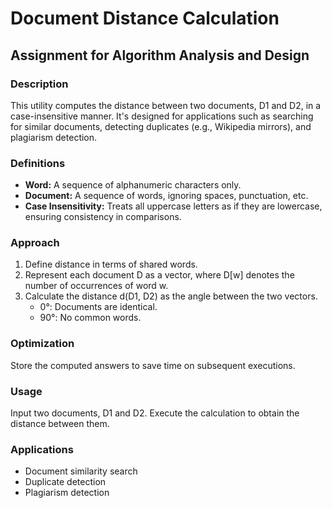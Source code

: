 # Document Distance Calculation

## Assignment for Algorithm Analysis and Design

### Description

This utility computes the distance between two documents, D1 and D2, in a case-insensitive manner. It's designed for applications such as searching for similar documents, detecting duplicates (e.g., Wikipedia mirrors), and plagiarism detection.

### Definitions

- **Word:** A sequence of alphanumeric characters only.
- **Document:** A sequence of words, ignoring spaces, punctuation, etc.
- **Case Insensitivity:** Treats all uppercase letters as if they are lowercase, ensuring consistency in comparisons.

### Approach

1. Define distance in terms of shared words.
2. Represent each document D as a vector, where D[w] denotes the number of occurrences of word w.
3. Calculate the distance d(D1, D2) as the angle between the two vectors.
   - 0°: Documents are identical.
   - 90°: No common words.

### Optimization

Store the computed answers to save time on subsequent executions.

### Usage

Input two documents, D1 and D2. Execute the calculation to obtain the distance between them.

### Applications

- Document similarity search
- Duplicate detection
- Plagiarism detection
